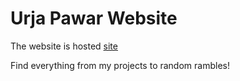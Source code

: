 # Urja Pawar Website

The website is hosted [site](https://www.urjapawar.github.io)

Find everything from my projects to random rambles!